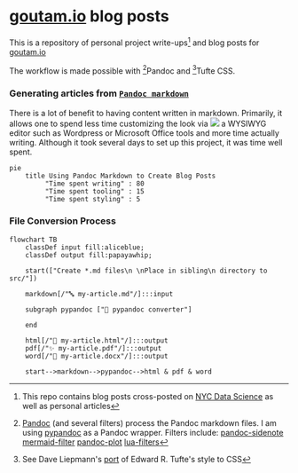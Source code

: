 # [goutam.io](https://goutam.io) blog posts
This is a repository of personal project write-ups[^nycdsa] and blog posts for [goutam.io](https://goutam.io)

The workflow is made possible with [^pandoc]Pandoc and [^tufte-css]Tufte CSS.

### Generating articles from [`Pandoc markdown`](https://garrettgman.github.io/rmarkdown/authoring_pandoc_markdown.html)
There is a lot of benefit to having content written in markdown. Primarily, it allows one to spend less time customizing the look via <img src="https://render.githubusercontent.com/render/math?math=\LaTeX" style="max-width: 100%;"> a WYSIWYG editor such as Wordpress or Microsoft Office tools and more time actually writing. Although it took several days to set up this project, it was time well spent.
```mermaid
pie 
    title Using Pandoc Markdown to Create Blog Posts
         "Time spent writing" : 80
         "Time spent tooling" : 15
         "Time spent styling" : 5
```

[^pandoc]: [Pandoc](https://pandoc.org/MANUAL.html) (and several filters) process the Pandoc markdown files. I am using [pypandoc](https://pypi.org/project/pypandoc/) as a Pandoc wrapper. Filters include:
    [pandoc-sidenote](https://github.com/jez/pandoc-sidenote)
    [mermaid-filter](https://github.com/raghur/mermaid-filter)
    [pandoc-plot](https://laurentrdc.github.io/pandoc-plot/MANUAL.html)
    [lua-filters](https://github.com/pandoc/lua-filters)

[^tufte-css]: See Dave Liepmann's [port](https://edwardtufte.github.io/tufte-css/) of Edward R. Tufte's style to CSS

[^nycdsa]: This repo contains blog posts cross-posted on [NYC Data Science](https://nycdatascience.com/blog/) as well as personal articles

### File Conversion Process
```mermaid
flowchart TB
    classDef input fill:aliceblue;
    classDef output fill:papayawhip;
    
    start(["Create *.md files\n \nPlace in sibling\n directory to src/"])
    
    markdown[/"🔤 my-article.md"/]:::input
    
    subgraph pypandoc ["🐍 pypandoc converter"]
        
    end
    
    html[/"🙌 my-article.html"/]:::output
    pdf[/"✨ my-article.pdf"/]:::output
    word[/"🤷 my-article.docx"/]:::output
    
    start-->markdown-->pypandoc-->html & pdf & word
```


